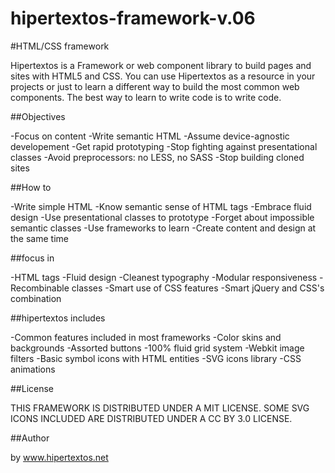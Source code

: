 hipertextos-framework-v.06
==========================

#HTML/CSS framework

Hipertextos is a Framework or web component library to build pages and sites with HTML5 and CSS. You can use Hipertextos as a resource in your projects or just to learn a different way to build the most common web components. The best way to learn to write code is to write code.

##Objectives

-Focus on content
-Write semantic HTML
-Assume device-agnostic developement
-Get rapid prototyping
-Stop fighting against presentational classes
-Avoid preprocessors: no LESS, no SASS
-Stop building cloned sites

##How to

-Write simple HTML
-Know semantic sense of HTML tags
-Embrace fluid design
-Use presentational classes to prototype
-Forget about impossible semantic classes
-Use frameworks to learn
-Create content and design at the same time

##focus in

-HTML tags
-Fluid design
-Cleanest typography
-Modular responsiveness
-Recombinable classes
-Smart use of CSS features
-Smart jQuery and CSS's combination

##hipertextos includes

-Common features included in most frameworks
-Color skins and backgrounds
-Assorted buttons
-100% fluid grid system
-Webkit image filters
-Basic symbol icons with HTML entities
-SVG icons library
-CSS animations

##License

THIS FRAMEWORK IS DISTRIBUTED UNDER A MIT LICENSE. SOME SVG ICONS INCLUDED ARE DISTRIBUTED UNDER A CC BY 3.0 LICENSE.

##Author

by www.hipertextos.net
